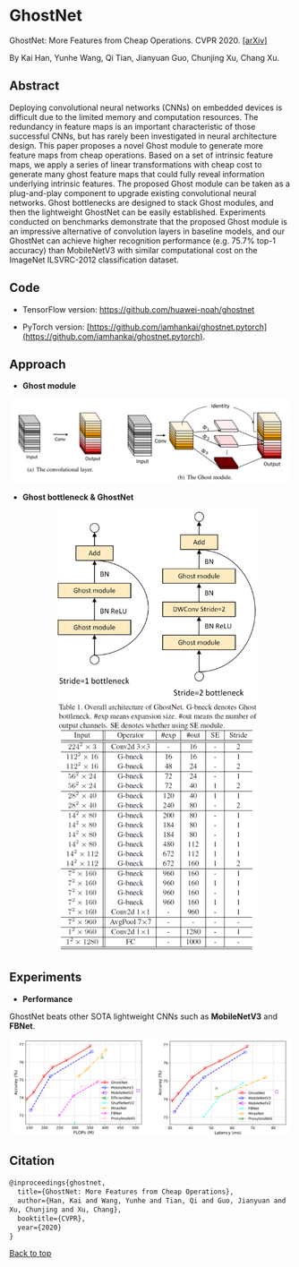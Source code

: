 # GhostNet

GhostNet: More Features from Cheap Operations. CVPR 2020. [[arXiv]](https://arxiv.org/abs/1911.11907)

By Kai Han, Yunhe Wang, Qi Tian, Jianyuan Guo, Chunjing Xu, Chang Xu.

## Abstract

Deploying convolutional neural networks (CNNs) on embedded devices is difficult due to the limited memory and computation resources. The redundancy in feature maps is an important characteristic of those successful CNNs, but has rarely been investigated in neural architecture design. This paper proposes a novel Ghost module to generate more feature maps from cheap operations. Based on a set of intrinsic feature maps, we apply a series of linear transformations with cheap cost to generate many ghost feature maps that could fully reveal information underlying intrinsic features. The proposed Ghost module can be taken as a plug-and-play component to upgrade existing convolutional neural networks. Ghost bottlenecks are designed to stack Ghost modules, and then the lightweight GhostNet can be easily established. Experiments conducted on benchmarks demonstrate that the proposed Ghost module is an impressive alternative of convolution layers in baseline models, and our GhostNet can achieve higher recognition performance (e.g. 75.7% top-1 accuracy) than MobileNetV3 with similar computational cost on the ImageNet ILSVRC-2012 classification dataset.

## Code

- TensorFlow version: https://github.com/huawei-noah/ghostnet

- PyTorch version: [https://github.com/iamhankai/ghostnet.pytorch](https://github.com/iamhankai/ghostnet.pytorch).

## Approach

- **Ghost module**

<div align="center">
   <img src="./ghost_module.png" width="720">
</div>

- **Ghost bottleneck & GhostNet**

  <div align="center">
     <img src="./ghost_bneck.png" width="360"><img src="./ghostnet.png" width="360">
  </div>

## Experiments

- **Performance**

GhostNet beats other SOTA lightweight CNNs such as **MobileNetV3** and **FBNet**.

<div align="center">
   <img src="./flops_latency.png" width="720">
</div>

## Citation
```
@inproceedings{ghostnet,
  title={GhostNet: More Features from Cheap Operations},
  author={Han, Kai and Wang, Yunhe and Tian, Qi and Guo, Jianyuan and Xu, Chunjing and Xu, Chang},
  booktitle={CVPR},
  year={2020}
}
```

<a href="#top">Back to top</a>